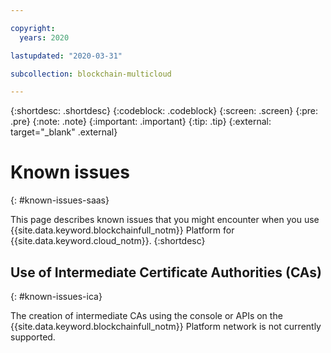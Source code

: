 ```yaml
---

copyright:
  years: 2020

lastupdated: "2020-03-31"

subcollection: blockchain-multicloud

---
```


{:shortdesc: .shortdesc}
{:codeblock: .codeblock}
{:screen: .screen}
{:pre: .pre}
{:note: .note}
{:important: .important}
{:tip: .tip}
{:external: target="_blank" .external}

# Known issues
{: #known-issues-saas}

This page describes known issues that you might encounter when you use {{site.data.keyword.blockchainfull_notm}} Platform for {{site.data.keyword.cloud_notm}}.
{:shortdesc}

## Use of Intermediate Certificate Authorities (CAs)
{: #known-issues-ica}

The creation of intermediate CAs using the console or APIs on the {{site.data.keyword.blockchainfull_notm}} Platform network is not currently supported.
